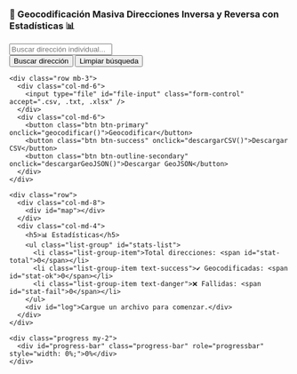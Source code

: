 <!DOCTYPE html>
<html lang="es">

<head>
  <meta charset="UTF-8">
  <title>MATEO CODIFICA DIRECCIONES</title>
  <!-- Leaflet CSS -->
  <link rel="stylesheet" href="https://unpkg.com/leaflet/dist/leaflet.css" />
  <!-- Bootstrap -->
  <link rel="stylesheet" href="https://cdn.jsdelivr.net/npm/bootstrap@5.3.3/dist/css/bootstrap.min.css">
  <!-- SweetAlert2 -->
  <script src="https://cdn.jsdelivr.net/npm/sweetalert2@11"></script>
  <style>
    #map {
      height:75vh;
      width:120vh;
       color: #050404;
    }

    #log {
      font-size: 0.9em;
      margin-top: 10px;
      color: #050404;
    }
  </style>
</head>

<body>
  <div class="container py-3">
    <h3>📍 Geocodificación Masiva  Direcciones Inversa y Reversa con Estadísticas 📊</h3>
    <div class="row mb-3">
      <div class="col-md-6">
        <input type="text" id="busqueda-direccion" class="form-control" placeholder="Buscar dirección individual..." />
      </div>
      <div class="col-md-6 d-flex gap-2">
        <button class="btn btn-warning" onclick="buscarDireccion()">Buscar dirección</button>
        <button class="btn btn-outline-secondary" onclick="limpiarBusqueda()">Limpiar búsqueda</button>
      </div>
    </div>

    <div class="row mb-3">
      <div class="col-md-6">
        <input type="file" id="file-input" class="form-control" accept=".csv, .txt, .xlsx" />
      </div>
      <div class="col-md-6">
        <button class="btn btn-primary" onclick="geocodificar()">Geocodificar</button>
        <button class="btn btn-success" onclick="descargarCSV()">Descargar CSV</button>
        <button class="btn btn-outline-secondary" onclick="descargarGeoJSON()">Descargar GeoJSON</button>
      </div>
    </div>

    <div class="row">
      <div class="col-md-8">
        <div id="map"></div>
      </div>
      <div class="col-md-4">
        <h5>📊 Estadísticas</h5>
        <ul class="list-group" id="stats-list">
          <li class="list-group-item">Total direcciones: <span id="stat-total">0</span></li>
          <li class="list-group-item text-success">✔️ Geocodificadas: <span id="stat-ok">0</span></li>
          <li class="list-group-item text-danger">❌ Fallidas: <span id="stat-fail">0</span></li>
        </ul>
        <div id="log">Cargue un archivo para comenzar.</div>
      </div>
    </div>

    <div class="progress my-2">
      <div id="progress-bar" class="progress-bar" role="progressbar" style="width: 0%;">0%</div>
    </div>
  </div>

  <!-- Librerías JS -->
  <script src="https://unpkg.com/leaflet/dist/leaflet.js"></script>
  <script src="https://cdnjs.cloudflare.com/ajax/libs/PapaParse/5.4.1/papaparse.min.js"></script>
  <script src="https://cdnjs.cloudflare.com/ajax/libs/xlsx/0.18.5/xlsx.full.min.js"></script>

  <script>
    let mapa = L.map('map').setView([-12.05, -77.04], 13);
    L.tileLayer('https://{s}.tile.openstreetmap.org/{z}/{x}/{y}.png', {
      attribution: '© OpenStreetMap contributors'
    }).addTo(mapa);

    let datos = [];
    let featuresGeoJSON = [];


    async function buscarDireccion() {
      const dir = document.getElementById("busqueda-direccion").value.trim();
      if (!dir) {
        Swal.fire({
          icon: 'warning',
          title: 'Dirección vacía',
          text: 'Ingrese una dirección para buscar.',
        });
        return;
      }

      const url = `https://nominatim.openstreetmap.org/search?format=json&q=${encodeURIComponent(dir)}&limit=1`;
      const res = await fetch(url, { headers: { 'User-Agent': 'geo-app-local' } });
      const json = await res.json();

      if (json.length > 0) {
        const { lat, lon } = json[0];

        if (marcadorBusqueda) {
          mapa.removeLayer(marcadorBusqueda);
        }

        marcadorBusqueda = L.marker([lat, lon]).addTo(mapa).bindPopup(`<b>${dir}</b>`).openPopup();
        mapa.setView([lat, lon], 16);
        document.getElementById('log').innerText = `📍 Dirección encontrada: ${lat}, ${lon}`;
      } else {
        document.getElementById('log').innerText = `❌ Dirección no encontrada.`;
        Swal.fire({
          icon: 'error',
          title: 'No encontrada',
          text: 'No se encontró la dirección.',
        });
      }
    }

    let marcadorBusqueda = null;

    function limpiarBusqueda() {
      document.getElementById("busqueda-direccion").value = "";
      if (marcadorBusqueda) {
        mapa.removeLayer(marcadorBusqueda);
        marcadorBusqueda = null;
      }
      mapa.closePopup();
      document.getElementById('log').innerText = "🔎 Búsqueda limpiada.";
    }

    document.getElementById('file-input').addEventListener('change', function (e) {
      const archivo = e.target.files[0];
      const nombre = archivo.name.toLowerCase();

      if (nombre.endsWith('.csv') || nombre.endsWith('.txt')) {
        Papa.parse(archivo, {
          header: true,
          skipEmptyLines: true,
          complete: function (results) {
            datos = results.data;
            document.getElementById('log').innerText = `✅ Archivo cargado: ${datos.length} registros.`;
          }
        });
      } else if (nombre.endsWith('.xlsx')) {
        const reader = new FileReader();
        reader.onload = function (e) {
          const workbook = XLSX.read(e.target.result, { type: 'binary' });
          const hoja = workbook.SheetNames[0];
          datos = XLSX.utils.sheet_to_json(workbook.Sheets[hoja], { defval: "" });
          document.getElementById('log').innerText = `✅ Excel cargado: ${datos.length} registros.`;
        };
        reader.readAsBinaryString(archivo);
      }
    });

    async function geocodificar() {
      document.querySelector('button.btn-primary').disabled = true;
      if (!datos[0] || !('direccion' in datos[0])) {
        Swal.fire({
          icon: 'error',
          title: 'Columna faltante',
          text: "El archivo debe contener una columna llamada 'direccion'.",
        });
        return;
      }

      let ok = 0, fail = 0;
      featuresGeoJSON = [];

      for (let i = 0; i < datos.length; i++) {
        const dir = datos[i]['direccion'];
        if (!dir) continue;

        const url = `https://nominatim.openstreetmap.org/search?format=json&q=${encodeURIComponent(dir)}&limit=1`;
        const res = await fetch(url, { headers: { 'User-Agent': 'geo-app-local' } });
        const json = await res.json();

        if (json.length > 0) {
          const { lat, lon } = json[0];
          datos[i]['lat'] = lat;
          datos[i]['lon'] = lon;
          ok++;

          const marker = L.marker([lat, lon]).addTo(mapa).bindPopup(dir);
          featuresGeoJSON.push({
            type: "Feature",
            geometry: {
              type: "Point",
              coordinates: [parseFloat(lon), parseFloat(lat)]
            },
            properties: { direccion: dir }
          });
        } else {
          datos[i]['lat'] = '';
          datos[i]['lon'] = '';
          fail++;
        }

        document.getElementById('log').innerText = `🔄 Geocodificando: ${i + 1} / ${datos.length}`;
        await new Promise(res => setTimeout(res, 1000)); // Delay para evitar bloqueo de Nominatim

        let progreso = Math.round(((i + 1) / datos.length) * 100);
        document.getElementById("progress-bar").style.width = `${progreso}%`;
        document.getElementById("progress-bar").innerText = `${progreso}%`;
      }

      if (featuresGeoJSON.length > 0) {
        const bounds = L.geoJSON(featuresGeoJSON).getBounds();
        mapa.fitBounds(bounds);
      }

      document.getElementById('stat-total').innerText = datos.length;
      document.getElementById('stat-ok').innerText = ok;
      document.getElementById('stat-fail').innerText = fail;
      document.getElementById('log').innerText = `✅ Finalizado: ${ok} exitosas, ${fail} fallidas.`;

      document.querySelector('button.btn-primary').disabled = false;
    }

    function descargarCSV() {
      const csv = Papa.unparse(datos);
      const blob = new Blob([csv], { type: 'text/csv;charset=utf-8;' });
      const link = document.createElement("a");
      link.href = URL.createObjectURL(blob);
      link.download = "geocodificadas.csv";
      link.click();
    }

    function descargarGeoJSON() {
      const geojson = {
        type: "FeatureCollection",
        features: featuresGeoJSON
      };
      const blob = new Blob([JSON.stringify(geojson, null, 2)], { type: "application/json" });
      const link = document.createElement("a");
      link.href = URL.createObjectURL(blob);
      link.download = "geocodificadas.geojson";
      link.click();
    }

    async function obtenerDireccionOSM(lat, lon) {
      const url = `https://nominatim.openstreetmap.org/reverse?format=json&lat=${lat}&lon=${lon}&zoom=18&addressdetails=1`;
      const res = await fetch(url, { headers: { 'User-Agent': 'geo-app-local' } });
      const data = await res.json();
      return data.address || null;
    }

    mapa.on('click', async function (e) {
      const { lat, lng } = e.latlng;
      const direccion = await obtenerDireccionOSM(lat, lng);
      if (direccion) {
        const contenido = `
      <b>Dirección estimada:</b><br>
      Calle: ${direccion.road || ''} ${direccion.house_number || ''}<br>
      Distrito: ${direccion.suburb || direccion.city_district || ''}<br>
      Provincia: ${direccion.city || direccion.town || direccion.county || ''}<br>
      Departamento: ${direccion.state || ''}<br>
      País: ${direccion.country || ''}
    `;
        L.popup()
          .setLatLng([lat, lng])
          .setContent(contenido)
          .openOn(mapa);
      } else {
        Swal.fire({
          icon: 'error',
          title: 'Error',
          text: 'No se pudo obtener dirección para este punto.',
        });
      }
    });

  

  </script>

</body>

</html>
